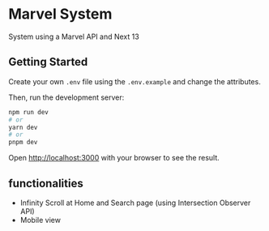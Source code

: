 # Marvel System

System using a Marvel API and Next 13

## Getting Started

Create your own `.env` file using the `.env.example` and change the attributes.

Then, run the development server:

```bash
npm run dev
# or
yarn dev
# or
pnpm dev
```

Open [http://localhost:3000](http://localhost:3000) with your browser to see the result.

## functionalities

-   Infinity Scroll at Home and Search page (using Intersection Observer API)
-   Mobile view
